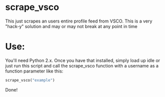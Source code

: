 # scrape_vsco

This just scrapes an users entire profile feed from VSCO. This is a very "hack-y" solution and may or may not break at any point in time

# Use:
You'll need Python 2.x. Once you have that installed, simply load up idle or just run this script and call the scrape_vsco function with a username as a function parameter like this:

```python
scrape_vsco("example")
```

Done!
